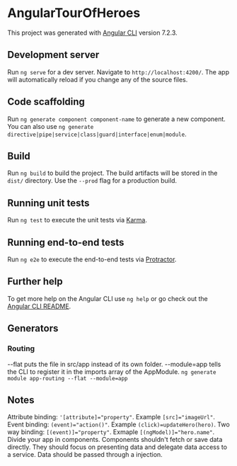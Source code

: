 # AngularTourOfHeroes

This project was generated with [Angular CLI](https://github.com/angular/angular-cli) version 7.2.3.

## Development server

Run `ng serve` for a dev server. Navigate to `http://localhost:4200/`. The app will automatically reload if you change any of the source files.

## Code scaffolding

Run `ng generate component component-name` to generate a new component. You can also use `ng generate directive|pipe|service|class|guard|interface|enum|module`.

## Build

Run `ng build` to build the project. The build artifacts will be stored in the `dist/` directory. Use the `--prod` flag for a production build.

## Running unit tests

Run `ng test` to execute the unit tests via [Karma](https://karma-runner.github.io).

## Running end-to-end tests

Run `ng e2e` to execute the end-to-end tests via [Protractor](http://www.protractortest.org/).

## Further help

To get more help on the Angular CLI use `ng help` or go check out the [Angular CLI README](https://github.com/angular/angular-cli/blob/master/README.md).

## Generators
### Routing
--flat puts the file in src/app instead of its own folder.
--module=app tells the CLI to register it in the imports array of the AppModule.
`ng generate module app-routing --flat --module=app`

## Notes
Attribute binding: `'[attribute]="property"`. Example `[src]="imageUrl"`.
Event binding: `(event)="action()"`. Example `(click)=updateHero(hero)`.
Two way binding: `[(event)]="property"`. Exmaple `[(ngModel)]="hero.name"`.
Divide your app in components.
Components shouldn't fetch or save data directly. They should focus on presenting data and delegate data access to a service. Data should be passed through a injection.
